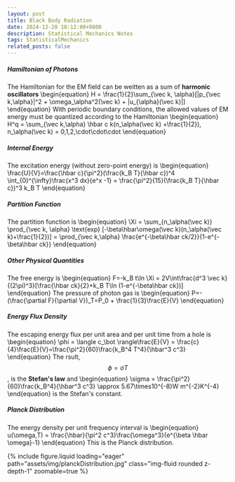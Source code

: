 ```yaml
---
layout: post
title: Black Body Radiation
date: 2024-12-28 10:12:00+0800
description: Statistical Mechanics Notes 
tags: StatisticalMechanics
related_posts: false
---
```


##### Hamiltonian of Photons
The Hamiltonian for the EM field can be weitten as a sum of **harmonic oscillators**
\begin{equation}
H = \frac{1}{2}\sum_{\vec k, \alpha}[|p_{\vec k,\alpha}|^2 + \omega_\alpha^2(\vec k) + |u_{\alpha}(\vec k)|]
\end{equation}
With periodic boundary conditions, the allowed values of EM energy must be quantized according to the Hamiltonian
\begin{equation}
H^q = \sum_{\vec k,\alpha} \hbar c k(n_\alpha(\vec k) +\frac{1}{2}), n_\alpha(\vec k) = 0,1,2,\cdot\cdot\cdot
\end{equation}
##### Internal Energy
The excitation energy (without zero-point energy) is
\begin{equation}
\frac{U}{V}=\frac{\hbar c}{\pi^2}(\frac{k_B T}{\hbar c})^4 \int_{0}^{\infty}\frac{x^3 dx}{e^x -1} = \frac{\pi^2}{15}(\frac{k_B T}{\hbar c})^3 k_B T
\end{equation}
##### Partition Function
The partition function is
\begin{equation}
\Xi = \sum_{n_\alpha(\vec k)} \prod_{\vec k, \alpha} \text{exp} [-\beta\hbar\omega(\vec k)(n_\alpha(\vec k)+\frac{1}{2})] = \prod_{\vec k,\alpha} \frac{e^{-\beta\hbar ck/2}}{1-e^{-\beta\hbar ck}}
\end{equation}
##### Other Physical Quantities
The free energy is
\begin{equation}
F=-k_B t\ln \Xi = 2V\int\frac{d^3 \vec k}{(2\pi)^3}[\frac{\hbar ck}{2}+k_B T\ln (1-e^{-\beta\hbar ck})]
\end{equation}
The pressure of photon gas is
\begin{equation}
P=-(\frac{\partial F}{\partial V})_T=P_0 + \frac{1}{3}\frac{E}{V}
\end{equation}
##### Energy Flux Density
The escaping energy flux per unit area and per unit time from a hole is
\begin{equation}
\phi = \langle c_\bot \rangle\frac{E}{V} = \frac{c}{4}\frac{E}{V}=\frac{\pi^2}{60}\frac{k_B^4 T^4}{\hbar^3 c^3}
\end{equation}
The rsult, $$\phi = \sigma T$$, is the **Stefan's law** and
\begin{equation}
\sigma = \frac{\pi^2}{60}\frac{k_B^4}{\hbar^3 c^3} \approx 5.67\times10^{-8}W m^{-2}K^{-4}
\end{equation}
is the Stefan's constant.
##### Planck Distribution
The energy density per unit frequency interval is
\begin{equation}
u(\omega,T) = \frac{\hbar}{\pi^2 c^3}\frac{\omega^3}{e^{\beta \hbar \omega}-1}
\end{equation}
This is the Planck distribution.
<div class="col-sm mt-3 mt-md-0">
    {% include figure.liquid loading="eager" path="assets/img/planckDistribution.jpg" class="img-fluid rounded z-depth-1" zoomable=true %}
</div>
